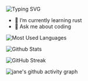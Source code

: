 ![Typing SVG](https://readme-typing-svg.demolab.com/?lines=Tomorrow+will+be+better;So+keep+going)

- 🌱 I’m currently learning rust
- 💬 Ask me about coding

![Most Used Languages](https://github-readme-stats.vercel.app/api/top-langs/?username=jane-212&theme=dark&layout=compact)

![Github Stats](https://github-readme-stats.vercel.app/api?username=jane-212&show_icons=true&theme=dark&count_private=true)

![GitHub Streak](https://streak-stats.demolab.com/?user=jane-212)

![jane's github activity graph](https://activity-graph.herokuapp.com/graph?username=jane-212&theme=dracula)

